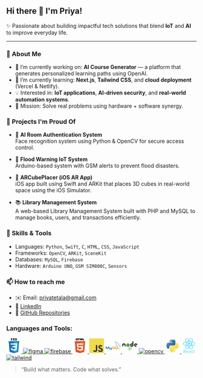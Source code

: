 ## Hi there 👋 I'm Priya!

✨ Passionate about building impactful tech solutions that blend **IoT** and **AI** to improve everyday life.

---

### 🚀 About Me

- 🔭 I’m currently working on: **AI Course Generator** — a platform that generates personalized learning paths using OpenAI.
- 🌱 I’m currently learning: **Next.js**, **Tailwind CSS**, and **cloud deployment** (Vercel & Netlify).
- 💡 Interested in: **IoT applications**, **AI-driven security**, and **real-world automation systems**.
- 🎯 Mission: Solve real problems using hardware + software synergy.


### 💼 Projects I'm Proud Of

- 🔐 **AI Room Authentication System**  
  Face recognition system using Python & OpenCV for secure access control.

- 🌊 **Flood Warning IoT System**  
  Arduino-based system with GSM alerts to prevent flood disasters.
  
- 🧊 **ARCubePlacer (iOS AR App)**  
  iOS app built using Swift and ARKit that places 3D cubes in real-world space using the iOS Simulator.
  
- 📚 **Library Management System**  
 A web-based Library Management System built with PHP and MySQL to manage books, users, and transactions efficiently.


### 🧠 Skills & Tools

- Languages: `Python`, `Swift`, `C`, `HTML`, `CSS`, `JavaScript`
- Frameworks: `OpenCV`, `ARKit`, `SceneKit`
- Databases: `MySQL`, `Firebase`
- Hardware: `Arduino UNO`, `GSM SIM800C`, `Sensors`


### 📫 How to reach me

- ✉️ Email: priyatetala@gmail.com
- 🔗 [LinkedIn](https://www.linkedin.com/in/priya551)
- 🧰 [GitHub Repositories](https://github.com/priya-551)




<h3 align="left">Languages and Tools:</h3>
<p align="left"> <a href="https://www.w3schools.com/css/" target="_blank" rel="noreferrer"> <img src="https://raw.githubusercontent.com/devicons/devicon/master/icons/css3/css3-original-wordmark.svg" alt="css3" width="40" height="40"/> </a> <a href="https://www.figma.com/" target="_blank" rel="noreferrer"> <img src="https://www.vectorlogo.zone/logos/figma/figma-icon.svg" alt="figma" width="40" height="40"/> </a> <a href="https://firebase.google.com/" target="_blank" rel="noreferrer"> <img src="https://www.vectorlogo.zone/logos/firebase/firebase-icon.svg" alt="firebase" width="40" height="40"/> </a> <a href="https://www.w3.org/html/" target="_blank" rel="noreferrer"> <img src="https://raw.githubusercontent.com/devicons/devicon/master/icons/html5/html5-original-wordmark.svg" alt="html5" width="40" height="40"/> </a> <a href="https://developer.mozilla.org/en-US/docs/Web/JavaScript" target="_blank" rel="noreferrer"> <img src="https://raw.githubusercontent.com/devicons/devicon/master/icons/javascript/javascript-original.svg" alt="javascript" width="40" height="40"/> </a> <a href="https://www.mysql.com/" target="_blank" rel="noreferrer"> <img src="https://raw.githubusercontent.com/devicons/devicon/master/icons/mysql/mysql-original-wordmark.svg" alt="mysql" width="40" height="40"/> </a> <a href="https://nodejs.org" target="_blank" rel="noreferrer"> <img src="https://raw.githubusercontent.com/devicons/devicon/master/icons/nodejs/nodejs-original-wordmark.svg" alt="nodejs" width="40" height="40"/> </a> <a href="https://opencv.org/" target="_blank" rel="noreferrer"> <img src="https://www.vectorlogo.zone/logos/opencv/opencv-icon.svg" alt="opencv" width="40" height="40"/> </a> <a href="https://www.python.org" target="_blank" rel="noreferrer"> <img src="https://raw.githubusercontent.com/devicons/devicon/master/icons/python/python-original.svg" alt="python" width="40" height="40"/> </a> <a href="https://reactjs.org/" target="_blank" rel="noreferrer"> <img src="https://raw.githubusercontent.com/devicons/devicon/master/icons/react/react-original-wordmark.svg" alt="react" width="40" height="40"/> </a> <a href="https://tailwindcss.com/" target="_blank" rel="noreferrer"> <img src="https://www.vectorlogo.zone/logos/tailwindcss/tailwindcss-icon.svg" alt="tailwind" width="40" height="40"/> </a> </p>


> “Build what matters. Code what solves.”

